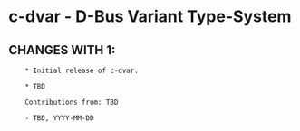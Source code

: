 # c-dvar - D-Bus Variant Type-System

## CHANGES WITH 1:

        * Initial release of c-dvar.

        * TBD

        Contributions from: TBD

        - TBD, YYYY-MM-DD
